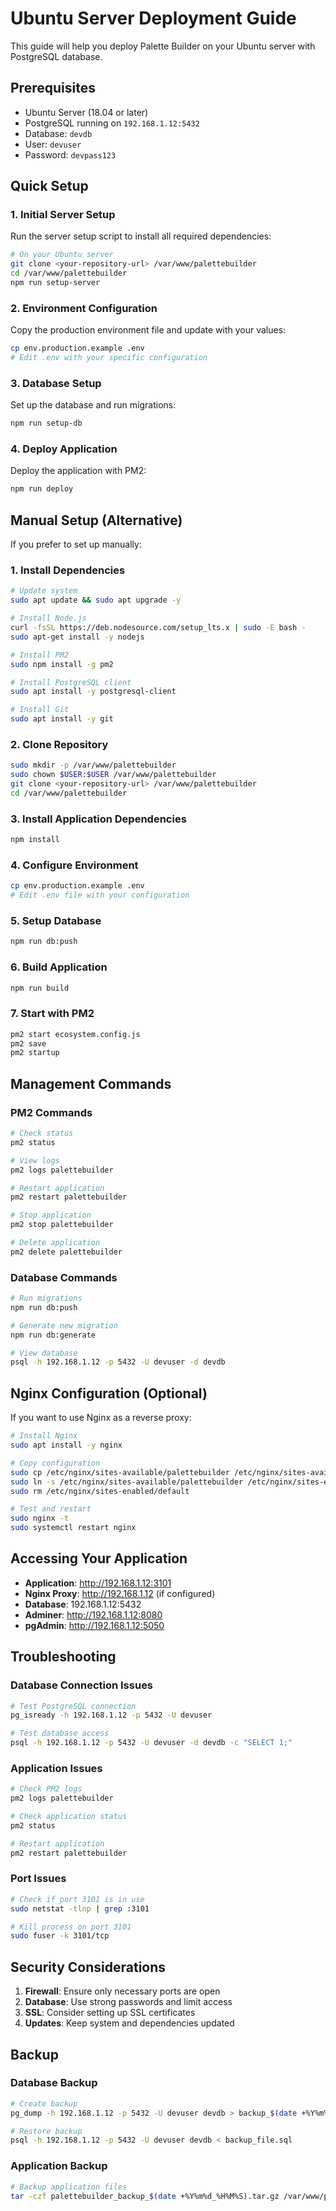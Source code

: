 # Ubuntu Server Deployment Guide

This guide will help you deploy Palette Builder on your Ubuntu server with PostgreSQL database.

## Prerequisites

- Ubuntu Server (18.04 or later)
- PostgreSQL running on `192.168.1.12:5432`
- Database: `devdb`
- User: `devuser`
- Password: `devpass123`

## Quick Setup

### 1. Initial Server Setup

Run the server setup script to install all required dependencies:

```bash
# On your Ubuntu server
git clone <your-repository-url> /var/www/palettebuilder
cd /var/www/palettebuilder
npm run setup-server
```

### 2. Environment Configuration

Copy the production environment file and update with your values:

```bash
cp env.production.example .env
# Edit .env with your specific configuration
```

### 3. Database Setup

Set up the database and run migrations:

```bash
npm run setup-db
```

### 4. Deploy Application

Deploy the application with PM2:

```bash
npm run deploy
```

## Manual Setup (Alternative)

If you prefer to set up manually:

### 1. Install Dependencies

```bash
# Update system
sudo apt update && sudo apt upgrade -y

# Install Node.js
curl -fsSL https://deb.nodesource.com/setup_lts.x | sudo -E bash -
sudo apt-get install -y nodejs

# Install PM2
sudo npm install -g pm2

# Install PostgreSQL client
sudo apt install -y postgresql-client

# Install Git
sudo apt install -y git
```

### 2. Clone Repository

```bash
sudo mkdir -p /var/www/palettebuilder
sudo chown $USER:$USER /var/www/palettebuilder
git clone <your-repository-url> /var/www/palettebuilder
cd /var/www/palettebuilder
```

### 3. Install Application Dependencies

```bash
npm install
```

### 4. Configure Environment

```bash
cp env.production.example .env
# Edit .env file with your configuration
```

### 5. Setup Database

```bash
npm run db:push
```

### 6. Build Application

```bash
npm run build
```

### 7. Start with PM2

```bash
pm2 start ecosystem.config.js
pm2 save
pm2 startup
```

## Management Commands

### PM2 Commands

```bash
# Check status
pm2 status

# View logs
pm2 logs palettebuilder

# Restart application
pm2 restart palettebuilder

# Stop application
pm2 stop palettebuilder

# Delete application
pm2 delete palettebuilder
```

### Database Commands

```bash
# Run migrations
npm run db:push

# Generate new migration
npm run db:generate

# View database
psql -h 192.168.1.12 -p 5432 -U devuser -d devdb
```

## Nginx Configuration (Optional)

If you want to use Nginx as a reverse proxy:

```bash
# Install Nginx
sudo apt install -y nginx

# Copy configuration
sudo cp /etc/nginx/sites-available/palettebuilder /etc/nginx/sites-available/
sudo ln -s /etc/nginx/sites-available/palettebuilder /etc/nginx/sites-enabled/
sudo rm /etc/nginx/sites-enabled/default

# Test and restart
sudo nginx -t
sudo systemctl restart nginx
```

## Accessing Your Application

- **Application**: http://192.168.1.12:3101
- **Nginx Proxy**: http://192.168.1.12 (if configured)
- **Database**: 192.168.1.12:5432
- **Adminer**: http://192.168.1.12:8080
- **pgAdmin**: http://192.168.1.12:5050

## Troubleshooting

### Database Connection Issues

```bash
# Test PostgreSQL connection
pg_isready -h 192.168.1.12 -p 5432 -U devuser

# Test database access
psql -h 192.168.1.12 -p 5432 -U devuser -d devdb -c "SELECT 1;"
```

### Application Issues

```bash
# Check PM2 logs
pm2 logs palettebuilder

# Check application status
pm2 status

# Restart application
pm2 restart palettebuilder
```

### Port Issues

```bash
# Check if port 3101 is in use
sudo netstat -tlnp | grep :3101

# Kill process on port 3101
sudo fuser -k 3101/tcp
```

## Security Considerations

1. **Firewall**: Ensure only necessary ports are open
2. **Database**: Use strong passwords and limit access
3. **SSL**: Consider setting up SSL certificates
4. **Updates**: Keep system and dependencies updated

## Backup

### Database Backup

```bash
# Create backup
pg_dump -h 192.168.1.12 -p 5432 -U devuser devdb > backup_$(date +%Y%m%d_%H%M%S).sql

# Restore backup
psql -h 192.168.1.12 -p 5432 -U devuser devdb < backup_file.sql
```

### Application Backup

```bash
# Backup application files
tar -czf palettebuilder_backup_$(date +%Y%m%d_%H%M%S).tar.gz /var/www/palettebuilder
```
